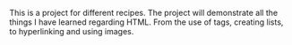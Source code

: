 This is a project for different recipes.
The project will demonstrate all the things I have learned regarding HTML.
From the use of tags, creating lists, to hyperlinking and using images.